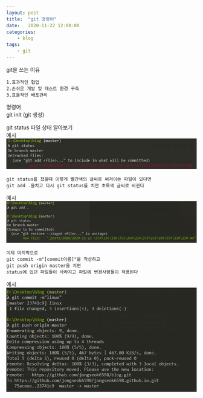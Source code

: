 ```yaml
---
layout: post
title:	"git 명령어"
date:	2020-11-22 12:00:00
categories:
    - blog
tags:
    - git
---
```

git을 쓰는 이유
```
1.효과적인 협업
2.손쉬운 개발 및 테스트 환경 구축
3.효율적인 배포관리
```
명령어   
git init (git 생성)   
   
git status 파일 상태 알아보기   
예시
<img src="/images/asx.PNG">
```
git status를 쳤을때 이렇게 빨간색의 글씨로 써져이쓴 파일이 있다면
git add .을치고 다시 git status를 치면 초록색 글씨로 바뀐다
```
예시
![Alt text](/images/ass.PNG)

```
이제 마지막으로
git commit -m"[commit이름]"을 작성하고
git push origin master을 치면
status에 있던 파일들이 사라지고 파일에 변경사항들이 적용된다
```
예시
![Alt text](/images/asd.PNG)

